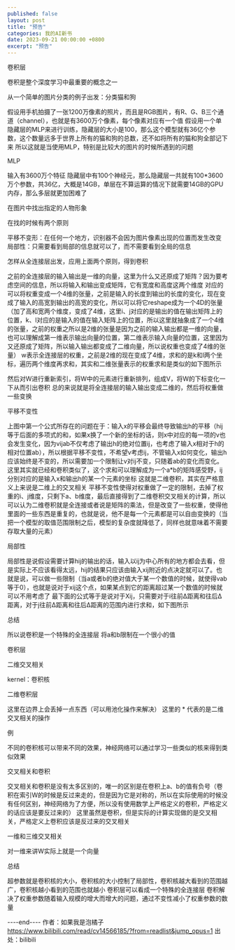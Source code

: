 ```yaml
---
published: false
layout: post
title: "预告"
categories: 我的AI新书
date: 2023-09-21 00:00:00 +0800
excerpt: "预告"
---
```



卷积层



卷积是整个深度学习中最重要的概念之一



从一个简单的图片分类的例子出发：分类猫和狗


假设用手机拍摄了一张1200万像素的照片，而且是RGB图片，有R、G、B三个通道（channel），也就是有3600万个像素，每个像素对应有一个值
假设用一个单隐藏层的MLP来进行训练，隐藏层的大小是100，那么这个模型就有36亿个参数，这个数量远多于世界上所有的猫和狗的总数，还不如将所有的猫和狗全部记下来
所以这就是当使用MLP，特别是比较大的图片的时候所遇到的问题


MLP


输入有3600万个特征
隐藏层中有100个神经元，那么隐藏层一共就有100*3600万个参数，共36亿，大概是14GB，单层在不算运算的情况下就需要14GB的GPU内存，那么多层就更加困难了





在图片中找出指定的人物形象

在找的时候有两个原则


平移不变形：在任何一个地方，识别器不会因为图片像素出现的位置而发生改变
局部性：只需要看到局部的信息就可以了，而不需要看到全局的信息




怎样从全连接层出发，应用上面两个原则，得到卷积


之前的全连接层的输入输出是一维的向量，这里为什么又还原成了矩阵？因为要考虑空间的信息，所以将输入和输出变成矩阵，它有宽度和高度这两个维度
对应的可以将权重变成一个4维的张量，之前是输入的长度到输出的长度的变化，现在变成了输入的高宽到输出的高宽的变化，所以可以将它reshape成为一个4D的张量（加了高和宽两个维度，变成了4维，这里i、j对应的是输出的值在输出矩阵上的位置，k、l对应的是输入的值在输入矩阵上的位置，所以这里就抽象成了一个4维的张量，之前的权重之所以是2维的张量是因为之前的输入输出都是一维的向量，也可以理解成第一维表示输出向量的位置，第二维表示输入向量的位置，这里因为又还原成了矩阵，所以输入输出都变成了二维向量，所以说权重也变成了4维的张量）
w表示全连接层的权重，之前是2维的现在变成了4维，求和的是k和l两个坐标，遍历两个维度再求和，其实和二维张量表示的权重求和是类似的如下图所示

然后对W进行重新索引，将W中的元素进行重新排列，组成V，将W的下标变化一下从而引出卷积
总的来说就是将全连接层的输入输出变成二维的，然后将权重做一些变换




平移不变性


上图中第一个公式所存在的问题在于：输入x的平移会最终导致输出h的平移（hij等于后面的多项式的和，如果x换了一个新的坐标的话，则x中对应的每一项的v也会发生变化，因为vijab不仅考虑了输出h的绝对位置ij，也考虑了输入x相对于h的相对位置ab），所以根据平移不变性，不希望v考虑ij，不管输入x如何变化，输出h应该始终是不变的，所以需要加一个限制让v对ij不变，只随着ab的变化而变化。这里其实就已经和卷积类似了，这个求和可以理解成为一个a*b的矩阵感受野，ij分别对应的是输入x和输出h的某一个元素的坐标
这就是二维卷积，其实在严格意义上来说是二维上的交叉相关
平移不变性使得对权重做了一定的限制，去掉了权重的i、j维度，只剩下a、b维度，最后直接得到了二维卷积交叉相关的计算，所以可以认为二维卷积就是全连接或者说是矩阵的乘法，但是改变了一些权重，使得他里面的一些东西是重复的，也就是说，他不是每一个元素都是可以自由变换的（当把一个模型的取值范围限制之后，模型的复杂度就降低了，同样也就意味着不需要存取大量的元素）





局部性


局部性是说假设需要计算hij的输出的话，输入以ij为中心所有的地方都会去看，但是实际上不应该看得太远，hij的结果只应该由输入xij附近的点决定就可以了。也就是说，可以做一些限制（当a或者b的绝对值大于某一个数值的时候，就使得vab等于0），也就是说对于xij这个点，如果某点到它的距离超过某一个数值的时候就可以不用考虑了
最下面的公式等于是说对于Xij，只需要对于i往前Δ距离和往后Δ距离，对于j往前Δ距离和往后Δ距离的范围内进行求和，如下图所示





总结


所以说卷积是一个特殊的全连接层
将a和b限制在一个很小的值








卷积层






二维交叉相关


kernel：卷积核




二维卷积层


这里在边界上会丢掉一点东西（可以用池化操作来解决）
这里的 * 代表的是二维交叉相关的操作




例


不同的卷积核可以带来不同的效果，神经网络可以通过学习一些类似的核来得到类似效果




交叉相关和卷积


交叉相关和卷积是没有太多区别的，唯一的区别是在卷积上a、b的值有负号（卷积在索引W的时候是反过来走的，但是因为它是对称的，所以在实际使用的时候没有任何区别，神经网络为了方便，所以没有使用数学上严格定义的卷积，严格定义的话应该是要反过来的）
这里虽然是卷积，但是实际的计算实现做的是交叉相关，严格定义上卷积应该是反过来的交叉相关




一维和三维交叉相关


对一维来讲W实际上就是一个向量




总结




超参数就是卷积核的大小，卷积核的大小控制了局部性，卷积核越大看到的范围越广，卷积核越小看到的范围也就越小
卷积层可以看成一个特殊的全连接层
卷积解决了权重参数随着输入规模的增大而增大的问题，通过不变性减小了权重参数的数量








----end---- 作者：如果我是泡橘子 https://www.bilibili.com/read/cv14566185/?from=readlist&jump_opus=1 出处：bilibili